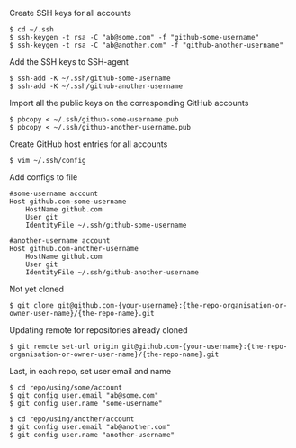 Create SSH keys for all accounts
```
$ cd ~/.ssh
$ ssh-keygen -t rsa -C "ab@some.com" -f "github-some-username"
$ ssh-keygen -t rsa -C "ab@another.com" -f "github-another-username"
```

Add the SSH keys to SSH-agent
```
$ ssh-add -K ~/.ssh/github-some-username
$ ssh-add -K ~/.ssh/github-another-username
```

Import all the public keys on the corresponding GitHub accounts
```
$ pbcopy < ~/.ssh/github-some-username.pub
$ pbcopy < ~/.ssh/github-another-username.pub
```

Create GitHub host entries for all accounts
```
$ vim ~/.ssh/config
```
Add configs to file
```
#some-username account
Host github.com-some-username
    HostName github.com
    User git
    IdentityFile ~/.ssh/github-some-username

#another-username account
Host github.com-another-username
    HostName github.com
    User git
    IdentityFile ~/.ssh/github-another-username
```

Not yet cloned
```
$ git clone git@github.com-{your-username}:{the-repo-organisation-or-owner-user-name}/{the-repo-name}.git
```

Updating remote for repositories already cloned
```
$ git remote set-url origin git@github.com-{your-username}:{the-repo-organisation-or-owner-user-name}/{the-repo-name}.git
```

Last, in each repo, set user email and name
```
$ cd repo/using/some/account
$ git config user.email "ab@some.com"
$ git config user.name "some-username"

$ cd repo/using/another/account
$ git config user.email "ab@another.com"
$ git config user.name "another-username"
```

